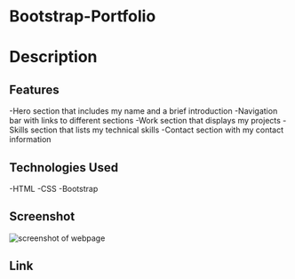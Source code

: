 # Bootstrap-Portfolio
 
# Description

## Features

-Hero section that includes my name and a brief introduction
-Navigation bar with links to different sections
-Work section that displays my projects
-Skills section that lists my technical skills
-Contact section with my contact information

## Technologies Used

-HTML
-CSS
-Bootstrap

## Screenshot

![screenshot of webpage](./images/screenshot.png)

## Link

